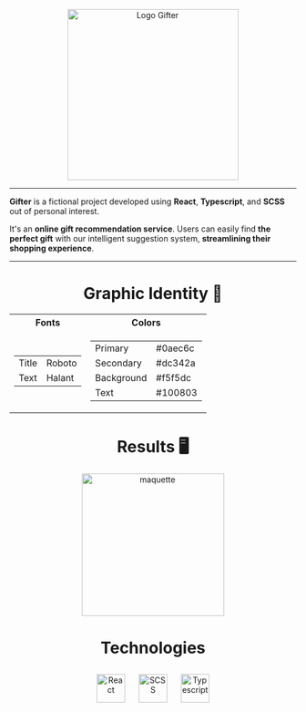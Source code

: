 <p align="center">
    <img height="300px" src="https://zupimages.net/up/23/52/nx8k.png" alt="Logo Gifter">
</p>
<hr>

**Gifter** is a fictional project developed using **React**, **Typescript**, and **SCSS** out of personal interest.

It's an **online gift recommendation service**. Users can easily find **the perfect gift** with our intelligent suggestion system, **streamlining their shopping experience**.

<hr>

<h1 align="center">Graphic Identity 🎨</h1>
<table align="center">
<tr><th>Fonts</th><th>Colors</th></tr>
<tr>
<td>
    <table>
        <tr><td>Title</td><td>Roboto</td></tr>
        <tr><td>Text</td><td>Halant</td></tr>
    </table>
</td>
<td>
    <table>
        <tr><td>Primary</td><td>#0aec6c</td></tr>
        <tr><td>Secondary</td><td>#dc342a</td></tr>
        <tr><td>Background</td><td>#f5f5dc</td></tr>
        <tr><td>Text</td><td>#100803</td></tr>
    </table>
</td></tr> 
</table>

<h1 align="center">Results 🖥️</h1>

<div align="center" float="left">
  <img src="https://zupimages.net/up/23/52/ucpj.png" alt="maquette" height="250px">
</div>

<div align="center">  
    <h1>Technologies</h1>
    <img style="margin: 10px" src="https://profilinator.rishav.dev/skills-assets/react-original-wordmark.svg" alt="React" height="50" />  
    <img style="margin: 10px" src="https://profilinator.rishav.dev/skills-assets/sass-original.svg" alt="SCSS" height="50" />  
    <img style="margin: 10px" src="https://profilinator.rishav.dev/skills-assets/typescript-original.svg" alt="Typescript" height="50" />  
</div>
